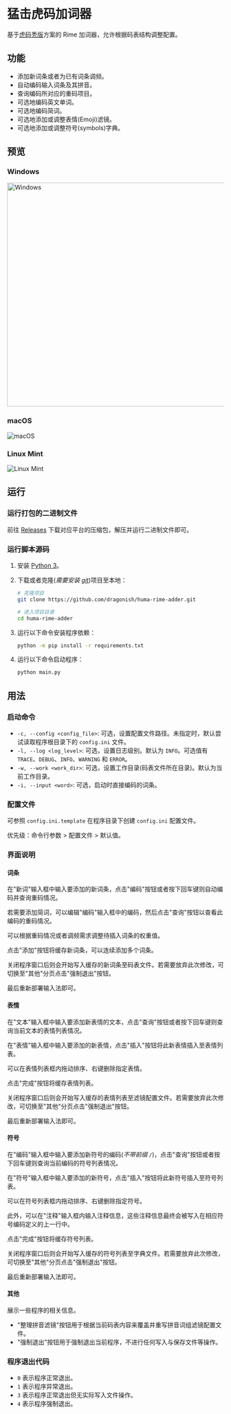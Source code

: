 # 猛击虎码加词器

基于[虎码秃版](http://huma.ysepan.com/)方案的 Rime 加词器，允许根据码表结构调整配置。

## 功能

- 添加新词条或者为已有词条调频。
- 自动编码输入词条及其拼音。
- 查询编码所对应的重码项目。
- 可选地编码英文单词。
- 可选地编码简词。
- 可选地添加或调整表情(Emoji)滤镜。
- 可选地添加或调整符号(symbols)字典。

## 预览

### Windows

<!-- markdownlint-disable MD033 -->
<img src="./images/windows.jpg" alt="Windows" width="520" />

### macOS

![macOS](./images/macos.jpg)

### Linux Mint

![Linux Mint](./images/linux.png)

## 运行

### 运行打包的二进制文件

前往 [Releases](https://github.com/dragonish/huma-rime-adder/releases) 下载对应平台的压缩包，解压并运行二进制文件即可。

### 运行脚本源码

1. 安装 [Python 3](https://www.python.org/downloads/)。

2. 下载或者克隆(*需要安装 [git](https://git-scm.com/downloads)*)项目至本地：

    ```bash
    # 克隆项目
    git clone https://github.com/dragonish/huma-rime-adder.git

    # 进入项目目录
    cd huma-rime-adder
    ```

3. 运行以下命令安装程序依赖：

    ```bash
    python -m pip install -r requirements.txt
    ```

4. 运行以下命令启动程序：

    ```bash
    python main.py
    ```

## 用法

### 启动命令

- `-c, --config <config_file>`: 可选，设置配置文件路径。未指定时，默认尝试读取程序根目录下的 `config.ini` 文件。
- `-l, --log <log_level>`: 可选，设置日志级别。默认为 `INFO`。可选值有 `TRACE`、`DEBUG`、`INFO`、`WARNING` 和 `ERROR`。
- `-w, --work <work_dir>`: 可选，设置工作目录(码表文件所在目录)。默认为当前工作目录。
- `-i, --input <word>`: 可选，启动时直接编码的词条。

### 配置文件

可参照 `config.ini.template` 在程序目录下创建 `config.ini` 配置文件。

优先级：命令行参数 > 配置文件 > 默认值。

### 界面说明

#### 词条

在"新词"输入框中输入要添加的新词条，点击"编码"按钮或者按下回车键则自动编码并查询重码情况。

若需要添加简词，可以编辑"编码"输入框中的编码，然后点击"查询"按钮以查看此编码的重码情况。

可以根据重码情况或者调频需求调整待插入词条的权重值。

点击"添加"按钮将缓存新词条，可以连续添加多个词条。

关闭程序窗口后则会开始写入缓存的新词条至码表文件。若需要放弃此次修改，可切换至"其他"分页点击"强制退出"按钮。

最后重新部署输入法即可。

#### 表情

在"文本"输入框中输入要添加新表情的文本，点击"查询"按钮或者按下回车键则查询当前文本的表情列表情况。

在"表情"输入框中输入要添加的新表情，点击"插入"按钮将此新表情插入至表情列表。

可以在表情列表框内拖动排序、右键删除指定表情。

点击"完成"按钮将缓存表情列表。

关闭程序窗口后则会开始写入缓存的表情列表至滤镜配置文件。若需要放弃此次修改，可切换至"其他"分页点击"强制退出"按钮。

最后重新部署输入法即可。

#### 符号

在"编码"输入框中输入要添加新符号的编码(*不带前缀 `/`*)，点击"查询"按钮或者按下回车键则查询当前编码的符号列表情况。

在"符号"输入框中输入要添加的新符号，点击"插入"按钮将此新符号插入至符号列表。

可以在符号列表框内拖动排序、右键删除指定符号。

此外，可以在"注释"输入框内输入注释信息，这些注释信息最终会被写入在相应符号编码定义的上一行中。

点击"完成"按钮将缓存符号列表。

关闭程序窗口后则会开始写入缓存的符号列表至字典文件。若需要放弃此次修改，可切换至"其他"分页点击"强制退出"按钮。

最后重新部署输入法即可。

#### 其他

展示一些程序的相关信息。

- "整理拼音滤镜"按钮用于根据当前码表内容来覆盖并重写拼音词组滤镜配置文件。
- "强制退出"按钮用于强制退出当前程序，不进行任何写入与保存文件等操作。

### 程序退出代码

- `0` 表示程序正常退出。
- `1` 表示程序异常退出。
- `3` 表示程序正常退出但无实际写入文件操作。
- `4` 表示程序强制退出。
